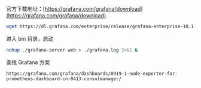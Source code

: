 
官方下载地址：[https://grafana.com/grafana/download](https://grafana.com/grafana/download)

```sh
wget https://dl.grafana.com/enterprise/release/grafana-enterprise-10.1.2.linux-amd64.tar.gz
```

进入 bin 目录，启动

```sh
nohup ./grafana-server web > ./grafana.log 2>&1 &
```



查找 Grafana 方案

```
https://grafana.com/grafana/dashboards/8919-1-node-exporter-for-prometheus-dashboard-cn-0413-consulmanager/
```

